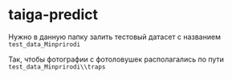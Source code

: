 # taiga-predict

Нужно в данную папку залить тестовый датасет с названием ```test_data_Minprirodi```

Так, чтобы фотографии с фотоловушек располагались по пути ```test_data_Minprirodi\\traps```
